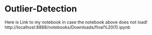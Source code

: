 # Outlier-Detection
Here is Link to my notebook in case the notebook above does not load!
http://localhost:8888/notebooks/Downloads/final%20(1).ipynb


